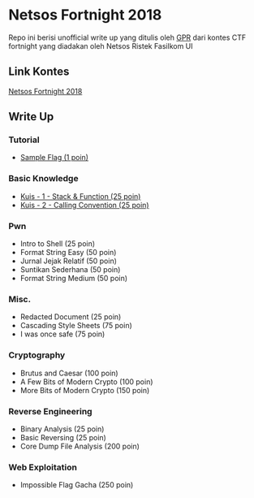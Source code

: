 # Netsos Fortnight 2018

Repo ini berisi unofficial write up yang ditulis oleh [GPR](https://github.com/gagahpangeran/) dari kontes CTF fortnight yang diadakan oleh Netsos Ristek Fasilkom UI

## Link Kontes

[Netsos Fortnight 2018](http://152.118.201.254:8000)

## Write Up

### Tutorial

- [Sample Flag (1 poin)](https://github.com/gagahpangeran/Netsos-Fortnight-2018/tree/master/tutorial/sample-flag)

### Basic Knowledge

- [Kuis - 1 - Stack & Function (25 poin)](https://github.com/gagahpangeran/Netsos-Fortnight-2018/tree/master/basic-knowledge/kuis-1-stack-function)
- [Kuis - 2 - Calling Convention (25 poin)](https://github.com/gagahpangeran/Netsos-Fortnight-2018/tree/master/basic-knowledge/kuis-2-calling-convention)

### Pwn

- Intro to Shell (25 poin)
- Format String Easy (50 poin)
- Jurnal Jejak Relatif (50 poin)
- Suntikan Sederhana (50 poin)
- Format String Medium (50 poin)

### Misc.

- Redacted Document (25 poin)
- Cascading Style Sheets (75 poin)
- I was once safe (75 poin)

### Cryptography

- Brutus and Caesar (100 poin)
- A Few Bits of Modern Crypto (100 poin)
- More Bits of Modern Crypto (150 poin)

### Reverse Engineering

- Binary Analysis (25 poin)
- Basic Reversing (25 poin)
- Core Dump File Analysis (200 poin)

### Web Exploitation

- Impossible Flag Gacha (250 poin)
